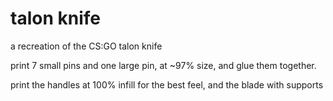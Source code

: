 # talon knife

a recreation of the CS:GO talon knife

print 7 small pins and one large pin, at ~97% size, and glue them together.

print the handles at 100% infill for the best feel, and the blade with supports